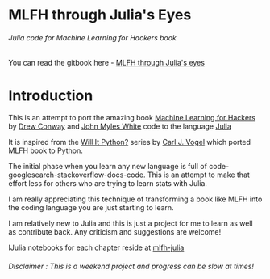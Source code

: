 MLFH through Julia's Eyes
==========
###### Julia code for Machine Learning for Hackers book


You can read the gitbook here - [MLFH through Julia's eyes](http://ajkl.gitbooks.io/mlfh-through-julias-eyes/)

# Introduction

This is an attempt to port the amazing book [Machine Learning for Hackers](http://www.amazon.com/Machine-Learning-Hackers-Drew-Conway/dp/1449303714) by [Drew Conway](http://drewconway.com/) and [John Myles White](http://www.johnmyleswhite.com/) code to the language [Julia](http://julialang.org/)

It is inspired from the [Will It Python?](http://slendermeans.org/pages/will-it-python.html) series by [Carl J. Vogel](http://slendermeans.org/) which ported MLFH book to Python.

The initial phase when you learn any new language is full of code-googlesearch-stackoverflow-docs-code. This is an attempt to make that effort less for others who are trying to learn stats with Julia.

I am really appreciating this technique of transforming a book like MLFH into the coding language you are just starting to learn.

I am relatively new to Julia and this is just a project for me to learn as well as contribute back. Any criticism and suggestions are welcome!

IJulia notebooks for each chapter reside at [mlfh-julia](https://github.com/ajkl/mlfh-julia)


###### Disclaimer :  This is a weekend project and progress can be slow at times!

